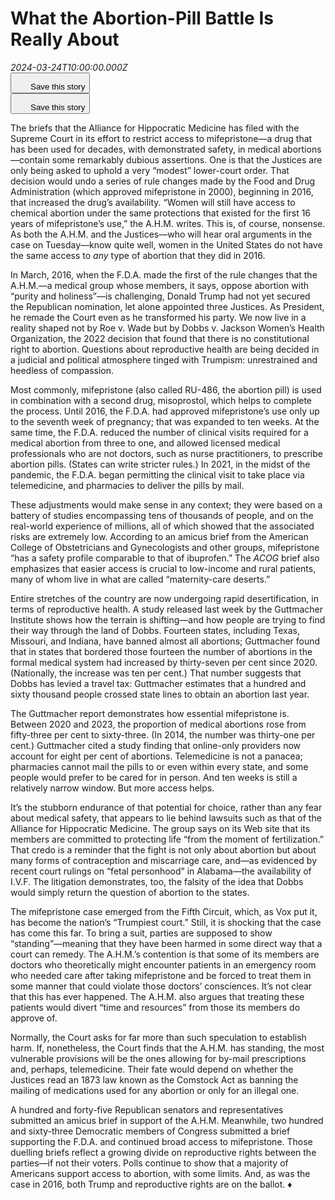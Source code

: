 # What the Abortion-Pill Battle Is Really About

<div><i>2024-03-24T10:00:00.000Z</i></div><div><img alt="" src="https://media.newyorker.com/photos/65fe266435404769904e8e8e/16:9/w_1280,c_limit/ADS-Comment-Abortion-Pill-Social.jpg" /></div><article><div></div><div><div><div><div><button id="bookmark"><span><svg fill="none" height="24" viewBox="0 0 24 24" width="24" xmlns="http://www.w3.org/2000/svg"><title>Save this story</title><path d="M20 23.9508L12.5 19.7312L5 23.9508V2.95081H14V3.93211H6V22.1845L12.5 18.5536L19 22.1845V8.83866H20V23.9508Z"></path><path d="M23 3H20V0H19V3H16V4H19V7H20V4H23V3Z"></path></svg></span><span>Save this story</span></button></div><div><button id="bookmark"><span><svg fill="none" height="24" viewBox="0 0 24 24" width="24" xmlns="http://www.w3.org/2000/svg"><title>Save this story</title><path d="M20 23.9508L12.5 19.7312L5 23.9508V2.95081H14V3.93211H6V22.1845L12.5 18.5536L19 22.1845V8.83866H20V23.9508Z"></path><path d="M23 3H20V0H19V3H16V4H19V7H20V4H23V3Z"></path></svg></span><span>Save this story</span></button></div></div></div><div><div><div><div><div><div><div><p>The briefs that the Alliance for Hippocratic Medicine has filed with the Supreme Court in its effort to restrict access to mifepristone—a drug that has been used for decades, with demonstrated safety, in medical abortions—contain some remarkably dubious assertions. One is that the Justices are only being asked to uphold a very “modest” lower-court order. That decision would undo a series of rule changes made by the Food and Drug Administration (which approved mifepristone in 2000), beginning in 2016, that increased the drug’s availability. “Women will still have access to chemical abortion under the same protections that existed for the first 16 years of mifepristone’s use,” the A.H.M. writes. This is, of course, nonsense. As both the A.H.M. and the Justices—who will hear oral arguments in the case on Tuesday—know quite well, women in the United States do not have the same access to <em>any</em> type of abortion that they did in 2016.</p><p>In March, 2016, when the F.D.A. made the first of the rule changes that the A.H.M.—a medical group whose members, it says, oppose abortion with “purity and holiness”—is challenging, Donald Trump had not yet secured the Republican nomination, let alone appointed three Justices. As President, he remade the Court even as he transformed his party. We now live in a reality shaped not by Roe v. Wade but by Dobbs v. Jackson Women’s Health Organization, the 2022 decision that found that there is no constitutional right to abortion. Questions about reproductive health are being decided in a judicial and political atmosphere tinged with Trumpism: unrestrained and heedless of compassion.</p><p>Most commonly, mifepristone (also called RU-486, the abortion pill) is used in combination with a second drug, misoprostol, which helps to complete the process. Until 2016, the F.D.A. had approved mifepristone’s use only up to the seventh week of pregnancy; that was expanded to ten weeks. At the same time, the F.D.A. reduced the number of clinical visits required for a medical abortion from three to one, and allowed licensed medical professionals who are not doctors, such as nurse practitioners, to prescribe abortion pills. (States can write stricter rules.) In 2021, in the midst of the pandemic, the F.D.A. began permitting the clinical visit to take place via telemedicine, and pharmacies to deliver the pills by mail.</p><p>These adjustments would make sense in any context; they were based on a battery of studies encompassing tens of thousands of people, and on the real-world experience of millions, all of which showed that the associated risks are extremely low. According to an amicus brief from the American College of Obstetricians and Gynecologists and other groups, mifepristone “has a safety profile comparable to that of ibuprofen.” The <em>ACOG</em> brief also emphasizes that easier access is crucial to low-income and rural patients, many of whom live in what are called “maternity-care deserts.”</p><p>Entire stretches of the country are now undergoing rapid desertification, in terms of reproductive health. A study released last week by the Guttmacher Institute shows how the terrain is shifting—and how people are trying to find their way through the land of Dobbs. Fourteen states, including Texas, Missouri, and Indiana, have banned almost all abortions; Guttmacher found that in states that bordered those fourteen the number of abortions in the formal medical system had increased by thirty-seven per cent since 2020. (Nationally, the increase was ten per cent.) That number suggests that Dobbs has levied a travel tax: Guttmacher estimates that a hundred and sixty thousand people crossed state lines to obtain an abortion last year.</p><div></div><p>The Guttmacher report demonstrates how essential mifepristone is. Between 2020 and 2023, the proportion of medical abortions rose from fifty-three per cent to sixty-three. (In 2014, the number was thirty-one per cent.) Guttmacher cited a study finding that online-only providers now account for eight per cent of abortions. Telemedicine is not a panacea; pharmacies cannot mail the pills to or even within every state, and some people would prefer to be cared for in person. And ten weeks is still a relatively narrow window. But more access helps.</p><p>It’s the stubborn endurance of that potential for choice, rather than any fear about medical safety, that appears to lie behind lawsuits such as that of the Alliance for Hippocratic Medicine. The group says on its Web site that its members are committed to protecting life “from the moment of fertilization.” That credo is a reminder that the fight is not only about abortion but about many forms of contraception and miscarriage care, and—as evidenced by recent court rulings on “fetal personhood” in Alabama—the availability of I.V.F. The litigation demonstrates, too, the falsity of the idea that Dobbs would simply return the question of abortion to the states.</p><div><div><div></div><div></div></div></div><p>The mifepristone case emerged from the Fifth Circuit, which, as Vox put it, has become the nation’s “Trumpiest court.” Still, it is shocking that the case has come this far. To bring a suit, parties are supposed to show “standing”—meaning that they have been harmed in some direct way that a court can remedy. The A.H.M.’s contention is that some of its members are doctors who theoretically might encounter patients in an emergency room who needed care after taking mifepristone and be forced to treat them in some manner that could violate those doctors’ consciences. It’s not clear that this has ever happened. The A.H.M. also argues that treating these patients would divert “time and resources” from those its members do approve of.</p><p>Normally, the Court asks for far more than such speculation to establish harm. If, nonetheless, the Court finds that the A.H.M. has standing, the most vulnerable provisions will be the ones allowing for by-mail prescriptions and, perhaps, telemedicine. Their fate would depend on whether the Justices read an 1873 law known as the Comstock Act as banning the mailing of medications used for any abortion or only for an illegal one.</p><p>A hundred and forty-five Republican senators and representatives submitted an amicus brief in support of the A.H.M. Meanwhile, two hundred and sixty-three Democratic members of Congress submitted a brief supporting the F.D.A. and continued broad access to mifepristone. Those duelling briefs reflect a growing divide on reproductive rights between the parties—if not their voters. Polls continue to show that a majority of Americans support access to abortion, with some limits. And, as was the case in 2016, both Trump and reproductive rights are on the ballot. ♦</p></div></div></div><div><aside style="height: auto;"><div><div><div><div><div><div><div><div></div></div><div><div></div><div></div></div></div><div></div></div></div><div></div><div><div><div><div><div></div></div><div><div></div><div></div></div></div><div></div></div></div></div></div><div></div></div></aside></div></div></div><div><div><div><div><div><aside><div><div></div><div></div></div></aside></div></div></div></div></div></div></div><div><div><div><div><div></div></div></div></div></div></div></article>